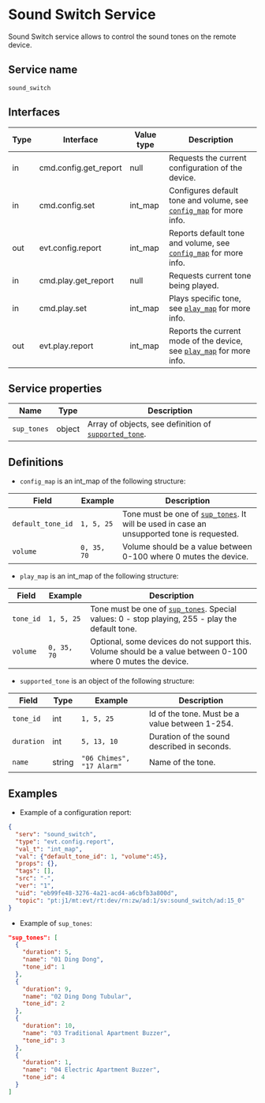 # Sound Switch Service

Sound Switch service allows to control the sound tones on the remote device.

## Service name

`sound_switch`

## Interfaces

| Type | Interface             | Value type | Description                                                                           |
| ---- | --------------------- | ---------- | ------------------------------------------------------------------------------------- |
| in   | cmd.config.get_report | null       | Requests the current configuration of the device.                                     |
| in   | cmd.config.set        | int_map    | Configures default tone and volume, see [`config_map`](#definitions) for more info.   |
| out  | evt.config.report     | int_map    | Reports default tone and volume, see [`config_map`](#definitions) for more info.      |
| in   | cmd.play.get_report   | null       | Requests current tone being played.                                                   |
| in   | cmd.play.set          | int_map    | Plays specific tone, see [`play_map`](#definitions) for more info.                    |
| out  | evt.play.report       | int_map    | Reports the current mode of the device, see [`play_map`](#definitions) for more info. |

## Service properties

| Name        | Type   | Description                                                                                                                   |
| ----------- | ------ | ----------------------------------------------------------------------------------------------------------------------------- |
| `sup_tones` | object | Array of objects, see definition of [`supported_tone`](#definitions).                                                         |

## Definitions

* `config_map` is an int_map of the following structure:

| Field             | Example       | Description                                                                                                       |
| ----------------- | ------------- | ----------------------------------------------------------------------------------------------------------------- |
| `default_tone_id` | `1, 5, 25`    | Tone must be one of [`sup_tones`](#service-properties). It will be used in case an unsupported tone is requested. |
| `volume`          | `0, 35, 70`   | Volume should be a value between 0-100 where 0 mutes the device.                                                  |

* `play_map` is an int_map of the following structure:

| Field     | Example       | Description                                                                                                            |
| --------- | ------------- | ---------------------------------------------------------------------------------------------------------------------- |
| `tone_id` | `1, 5, 25`    | Tone must be one of [`sup_tones`](#service-properties). Special values: 0 - stop playing, 255 - play the default tone. |
| `volume`  | `0, 35, 70`   | Optional, some devices do not support this. Volume should be a value between 0-100 where 0 mutes the device.           |

* `supported_tone` is an object of the following structure:

| Field      | Type   | Example                   | Description                                    |
| ---------- | ------ | ------------------------- | ---------------------------------------------- |
| `tone_id`  | int    | `1, 5, 25`                | Id of the tone. Must be a value between 1-254. |
| `duration` | int    | `5, 13, 10`               | Duration of the sound described in seconds.    |
| `name`     | string | `"06 Chimes", "17 Alarm"` | Name of the tone.                              |

## Examples

* Example of a configuration report:

```json
{
  "serv": "sound_switch",
  "type": "evt.config.report",
  "val_t": "int_map",
  "val": {"default_tone_id": 1, "volume":45},
  "props": {},
  "tags": [],
  "src": "-",
  "ver": "1",
  "uid": "eb99fe48-3276-4a21-acd4-a6cbfb3a800d",
  "topic": "pt:j1/mt:evt/rt:dev/rn:zw/ad:1/sv:sound_switch/ad:15_0"
}
```

* Example of `sup_tones`:

```json
"sup_tones": [
  {
    "duration": 5,
    "name": "01 Ding Dong",
    "tone_id": 1
  },
  {
    "duration": 9,
    "name": "02 Ding Dong Tubular",
    "tone_id": 2
  },
  {
    "duration": 10,
    "name": "03 Traditional Apartment Buzzer",
    "tone_id": 3
  },
  {
    "duration": 1,
    "name": "04 Electric Apartment Buzzer",
    "tone_id": 4
  }
]
```


